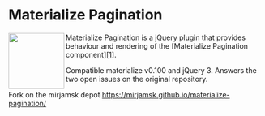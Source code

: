 # Materialize Pagination

<p align="left">
  <img src="/../screenshots/screenshot_2.png?raw=true" height="110px" align="left">
</p>

Materialize Pagination is a jQuery plugin that provides behaviour and  rendering of the [Materialize Pagination component][1].

Compatible materialize v0.100 and jQuery 3. Answers the two open issues on the original repository.

Fork on the mirjamsk depot https://mirjamsk.github.io/materialize-pagination/
